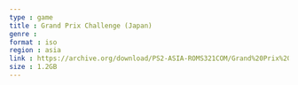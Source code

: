 ```yaml
---
type : game
title : Grand Prix Challenge (Japan)
genre : 
format : iso
region : asia
link : https://archive.org/download/PS2-ASIA-ROMS321COM/Grand%20Prix%20Challenge%20%28Japan%29.7z
size : 1.2GB
---
```

